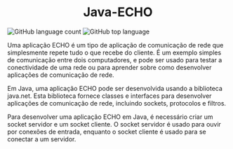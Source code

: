 <h1 align="center"> Java-ECHO </h1>

![GitHub language count](https://img.shields.io/github/languages/count/kzzonato/Java-ECHO?style=plastic)
![GitHub top language](https://img.shields.io/github/languages/top/kzzonato/Java-ECHO?style=plastic) 

Uma aplicação ECHO é um tipo de aplicação de comunicação de rede que simplesmente repete tudo o que recebe do cliente. É um exemplo simples de comunicação entre dois computadores, e pode ser usado para testar a conectividade de uma rede ou para aprender sobre como desenvolver aplicações de comunicação de rede.

Em Java, uma aplicação ECHO pode ser desenvolvida usando a biblioteca java.net. Esta biblioteca fornece classes e interfaces para desenvolver aplicações de comunicação de rede, incluindo sockets, protocolos e filtros.

Para desenvolver uma aplicação ECHO em Java, é necessário criar um socket servidor e um socket cliente. O socket servidor é usado para ouvir por conexões de entrada, enquanto o socket cliente é usado para se conectar a um servidor.
